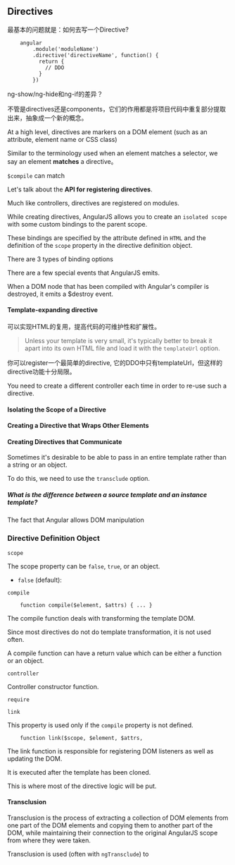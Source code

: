 ## Directives

最基本的问题就是：如何去写一个Directive?

        angular
            .module('moduleName')
            .directive('directiveName', function() {
              return {
                // DDO
              }
            })

ng-show/ng-hide和ng-if的差异？

不管是directives还是components，它们的作用都是将项目代码中重复部分提取出来，抽象成一个新的概念。

At a high level, directives are markers on a DOM element (such as an attribute, element name or CSS class)

Similar to the terminology used when an element matches a selector, we say an element **matches** a directive。

`$compile` can match 

Let's talk about the **API for registering directives**.

Much like controllers, directives are registered on modules.

While creating directives, AngularJS allows you to create an `isolated scope` with some custom bindings to the parent scope.

These bindings are specified by the attribute defined in `HTML` and the definition of the `scope` property in the directive definition object.

There are 3 types of binding options

There are a few special events that AngularJS emits.

When a DOM node that has been compiled with Angular's compiler is destroyed, it emits a $destroy event.

#### Template-expanding directive

可以实现HTML的复用，提高代码的可维护性和扩展性。

> Unless your template is very small, it's typically better to break it apart into its own HTML file and load it with the `templateUrl` option.

你可以register一个最简单的directive, 它的DDO中只有templateUrl，但这样的directive功能十分局限。

You need to create a different controller each time in order to re-use such a directive.

#### Isolating the Scope of a Directive





#### Creating a Directive that Wraps Other Elements

#### Creating Directives that Communicate

Sometimes it's desirable to be able to pass in an entire template rather than a string or an object.

To do this, we need to use the `transclude` option.



##### What is the difference between a source template and an instance template?

The fact that Angular allows DOM manipulation 

### Directive Definition Object

`scope`

The scope property can be `false`, `true`, or an object.

- `false` (default): 

`compile`

        function compile($element, $attrs) { ... }

The compile function deals with transforming the template DOM.

Since most directives do not do template transformation, it is not used often.

A compile function can have a return value which can be either a function or an object.

`controller`

Controller constructor function.

`require`



`link`

This property is used only if the `compile` property is not defined.

        function link($scope, $element, $attrs, 
        
The link function is responsible for registering DOM listeners as well as updating the DOM.

It is executed after the template has been cloned.

This is where most of the directive logic will be put.

#### Transclusion

Transclusion is the process of extracting a collection of DOM elements from one part of the DOM elements and copying them to another part of the DOM, while maintaining their connection to the original AngularJS scope from where they were taken.

Transclusion is used (often with `ngTransclude`) to 